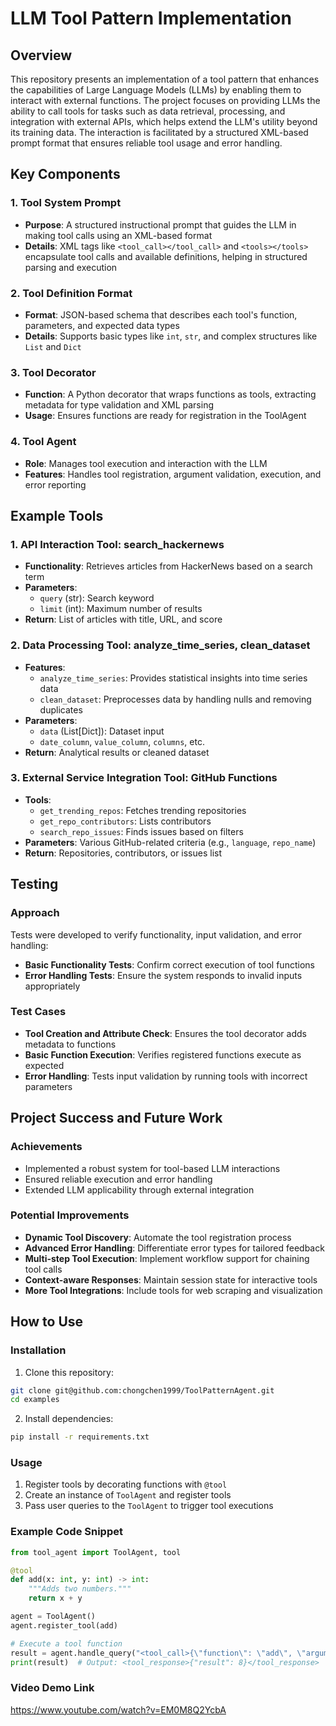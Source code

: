 # LLM Tool Pattern Implementation

## Overview
This repository presents an implementation of a tool pattern that enhances the capabilities of Large Language Models (LLMs) by enabling them to interact with external functions. The project focuses on providing LLMs the ability to call tools for tasks such as data retrieval, processing, and integration with external APIs, which helps extend the LLM's utility beyond its training data. The interaction is facilitated by a structured XML-based prompt format that ensures reliable tool usage and error handling.

## Key Components

### 1. Tool System Prompt
* **Purpose**: A structured instructional prompt that guides the LLM in making tool calls using an XML-based format
* **Details**: XML tags like `<tool_call></tool_call>` and `<tools></tools>` encapsulate tool calls and available definitions, helping in structured parsing and execution

### 2. Tool Definition Format
* **Format**: JSON-based schema that describes each tool's function, parameters, and expected data types
* **Details**: Supports basic types like `int`, `str`, and complex structures like `List` and `Dict`

### 3. Tool Decorator
* **Function**: A Python decorator that wraps functions as tools, extracting metadata for type validation and XML parsing
* **Usage**: Ensures functions are ready for registration in the ToolAgent

### 4. Tool Agent
* **Role**: Manages tool execution and interaction with the LLM
* **Features**: Handles tool registration, argument validation, execution, and error reporting

## Example Tools

### 1. API Interaction Tool: search_hackernews
* **Functionality**: Retrieves articles from HackerNews based on a search term
* **Parameters**:
  * `query` (str): Search keyword
  * `limit` (int): Maximum number of results
* **Return**: List of articles with title, URL, and score

### 2. Data Processing Tool: analyze_time_series, clean_dataset
* **Features**:
  * `analyze_time_series`: Provides statistical insights into time series data
  * `clean_dataset`: Preprocesses data by handling nulls and removing duplicates
* **Parameters**:
  * `data` (List[Dict]): Dataset input
  * `date_column`, `value_column`, `columns`, etc.
* **Return**: Analytical results or cleaned dataset

### 3. External Service Integration Tool: GitHub Functions
* **Tools**:
  * `get_trending_repos`: Fetches trending repositories
  * `get_repo_contributors`: Lists contributors
  * `search_repo_issues`: Finds issues based on filters
* **Parameters**: Various GitHub-related criteria (e.g., `language`, `repo_name`)
* **Return**: Repositories, contributors, or issues list

## Testing

### Approach
Tests were developed to verify functionality, input validation, and error handling:
* **Basic Functionality Tests**: Confirm correct execution of tool functions
* **Error Handling Tests**: Ensure the system responds to invalid inputs appropriately

### Test Cases
* **Tool Creation and Attribute Check**: Ensures the tool decorator adds metadata to functions
* **Basic Function Execution**: Verifies registered functions execute as expected
* **Error Handling**: Tests input validation by running tools with incorrect parameters

## Project Success and Future Work

### Achievements
* Implemented a robust system for tool-based LLM interactions
* Ensured reliable execution and error handling
* Extended LLM applicability through external integration

### Potential Improvements
* **Dynamic Tool Discovery**: Automate the tool registration process
* **Advanced Error Handling**: Differentiate error types for tailored feedback
* **Multi-step Tool Execution**: Implement workflow support for chaining tool calls
* **Context-aware Responses**: Maintain session state for interactive tools
* **More Tool Integrations**: Include tools for web scraping and visualization

## How to Use

### Installation
1. Clone this repository:
```bash
git clone git@github.com:chongchen1999/ToolPatternAgent.git
cd examples
```

2. Install dependencies:
```bash
pip install -r requirements.txt
```

### Usage
1. Register tools by decorating functions with `@tool`
2. Create an instance of `ToolAgent` and register tools
3. Pass user queries to the `ToolAgent` to trigger tool executions

### Example Code Snippet
```python
from tool_agent import ToolAgent, tool

@tool
def add(x: int, y: int) -> int:
    """Adds two numbers."""
    return x + y

agent = ToolAgent()
agent.register_tool(add)

# Execute a tool function
result = agent.handle_query("<tool_call>{\"function\": \"add\", \"arguments\": {\"x\": 5, \"y\": 3}}</tool_call>")
print(result)  # Output: <tool_response>{"result": 8}</tool_response>
```

### Video Demo Link
https://www.youtube.com/watch?v=EM0M8Q2YcbA